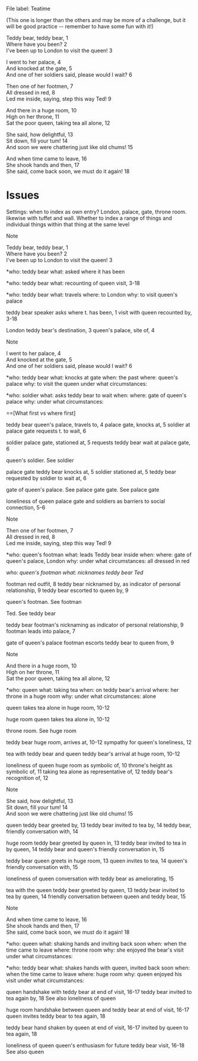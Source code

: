 File label: Teatime

(This one is longer than the others and may be more of a challenge, but it will be good practice -- remember to have some fun with it!)

Teddy bear, teddy bear, 1  
Where have you been? 2  
I've been up to London to visit the queen! 3

I went to her palace, 4  
And knocked at the gate, 5  
And one of her soldiers said, please would I wait? 6

Then one of her footmen, 7  
All dressed in red, 8  
Led me inside, saying, step this way Ted! 9

And there in a huge room, 10  
High on her throne, 11  
Sat the poor queen, taking tea all alone, 12

She said, how delightful, 13  
Sit down, fill your tum! 14  
And soon we were chattering just like old chums! 15

And when time came to leave, 16  
She shook hands and then, 17  
She said, come back soon, we must do it again! 18

# Issues
Settings: when to index as own entry? 
London, palace, gate, throne room. likewise with tuffet and wall. 
Whether to index a range of things and individual things within that thing at the same level 

> [!NOTE]
> Teddy bear, teddy bear, 1  
> Where have you been? 2  
> I've been up to London to visit the queen! 3
> 

*who: teddy bear
what: asked where it has been

*who: teddy bear
what: recounting of queen visit, 3-18

*who: teddy bear
what: travels
where: to London
why: to visit queen's palace

teddy bear
	speaker asks where t. has been, 1
	visit with queen recounted by, 3-18

London
	teddy bear's destination, 3
	queen's palace, site of, 4
	

> [!NOTE]
> I went to her palace, 4  
> And knocked at the gate, 5  
> And one of her soldiers said, please would I wait? 6

*who: teddy bear
what: knocks at gate
when: the past
where: queen's palace
why: to visit the queen
under what circumstances: 

*who: soldier
what: asks teddy bear to wait
when: 
where: gate of queen's palace
why: 
under what circumstances: 

==[What first vs where first]

teddy bear
	queen's palace, travels to, 4
	palace gate, knocks at, 5
	soldier at palace gate requests t. to wait, 6

soldier
	palace gate, stationed at, 5
	requests teddy bear wait at palace gate, 6

queen's soldier. See soldier

palace gate
	teddy bear knocks at, 5
	soldier stationed at, 5
	teddy bear requested by soldier to wait at, 6

gate of queen's palace. See palace gate
gate. See palace gate

loneliness of queen
	palace gate and soldiers as barriers to social connection, 5-6


> [!NOTE]
> Then one of her footmen, 7  
> All dressed in red, 8  
> Led me inside, saying, step this way Ted! 9

*who: queen's footman
what: leads Teddy bear inside
when:
where: gate of queen's palace, London
why: 
under what circumstances: all dressed in red

*who: queen's footman
what: nicknames teddy bear Ted*

footman
	red outfit, 8
	teddy bear nicknamed by, as indicator of personal relationship, 9
	teddy bear escorted to queen by, 9
	
queen's footman. See footman

Ted. See teddy bear

teddy bear
	footman's nicknaming as indicator of personal relationship, 9
	footman leads into palace, 7

gate of queen's palace
	footman escorts teddy bear to queen from, 9

	
> [!NOTE]
> And there in a huge room, 10  
> High on her throne, 11  
> Sat the poor queen, taking tea all alone, 12

*who: queen
what: taking tea
when: on teddy bear's arrival
where: her throne in a huge room
why: 
under what circumstances: alone

queen
	takes tea alone in huge room, 10-12

huge room
	queen takes tea alone in, 10-12

throne room. See huge room

teddy bear
	huge room, arrives at, 10-12
	sympathy for queen's loneliness, 12

tea with teddy bear and queen
	teddy bear's arrival at huge room, 10-12

loneliness of queen
	huge room as symbolic of, 10
	throne's height as symbolic of, 11
	taking tea alone as representative of, 12
	teddy bear's recognition of, 12
	

> [!NOTE]
> She said, how delightful, 13  
> Sit down, fill your tum! 14  
> And soon we were chattering just like old chums! 15

queen
	teddy bear greeted by, 13
	teddy bear invited to tea by, 14
	teddy bear, friendly conversation with, 14

huge room
	teddy bear greeted by queen in, 13
	teddy bear invited to tea in by queen, 14
	teddy bear and queen's friendly conversation in, 15

teddy bear
	queen greets in huge room, 13
	queen invites to tea, 14
	queen's friendly conversation with, 15

loneliness of queen
	conversation with teddy bear as ameliorating, 15
	
tea with the queen
	teddy bear greeted by queen, 13
	teddy bear invited to tea by queen, 14
	friendly conversation between queen and teddy bear, 15

> [!NOTE]
> And when time came to leave, 16  
> She shook hands and then, 17  
> She said, come back soon, we must do it again! 18
> 

*who: queen
what: shaking hands and inviting back soon
when: when the time came to leave
where: throne room
why: she enjoyed the bear's visit
under what circumstances: 

*who: teddy bear
what: shakes hands with queen, invited back soon
when: when the time came to leave
where: huge room
why: queen enjoyed his visit
under what circumstances: 

queen
	handshake with teddy bear at end of visit, 16-17
	teddy bear invited to tea again by, 18
	See also loneliness of queen

huge room
	handshake between queen and teddy bear at end of visit, 16-17
	queen invites teddy bear to tea again, 18

teddy bear
	hand shaken by queen at end of visit, 16-17
	invited by queen to tea again, 18

loneliness of queen
	queen's enthusiasm for future teddy bear visit, 16-18
	See also queen
